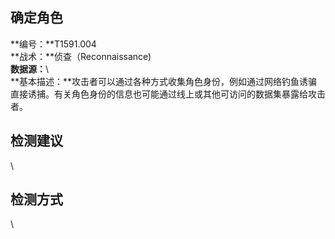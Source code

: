## 确定角色  
**编号：**T1591.004  
**战术：**侦查（Reconnaissance)  
**数据源：**\  
**基本描述：**攻击者可以通过各种方式收集角色身份，例如通过网络钓鱼诱骗直接诱捕。有关角色身份的信息也可能通过线上或其他可访问的数据集暴露给攻击者。  
## 检测建议  
\  
## 检测方式  
\